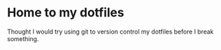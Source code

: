 # Home to my dotfiles

Thought I would try using git to version control my dotfiles before I break something.
